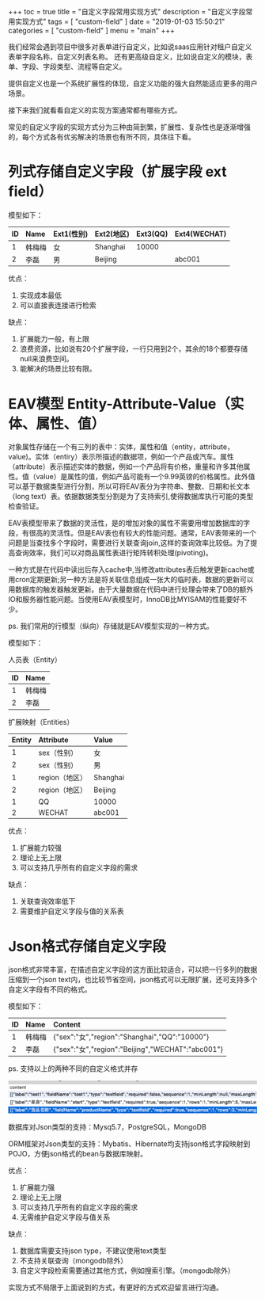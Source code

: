 +++
toc = true
title = "自定义字段常用实现方式"
description = "自定义字段常用实现方式"
tags = [
	"custom-field"
]
date = "2019-01-03 15:50:21"
categories = [
    "custom-field"
]
menu = "main"
+++

我们经常会遇到项目中很多对表单进行自定义，比如说saas应用针对租户自定义表单字段名称，自定义列表名称。
还有更高级自定义，比如说自定义的模块，表单、字段、字段类型、流程等自定义。

提供自定义也是一个系统扩展性的体现，自定义功能的强大自然能适应更多的用户场景。

接下来我们就看看自定义的实现方案通常都有哪些方式。

常见的自定义字段的实现方式分为三种由简到繁，扩展性、复杂性也是逐渐增强的，每个方式各有优劣解决的场景也有所不同，具体往下看。

# 列式存储自定义字段（扩展字段 ext field）

模型如下：

|ID|Name|Ext1(性别)|Ext2(地区)|Ext3(QQ)|Ext4(WECHAT)|
|:--|:--|:--|:--|:--|:--|
|1|韩梅梅|女|Shanghai|10000| |
|2|李磊|男|Beijing| |abc001|

优点：

1. 实现成本最低
2. 可以直接表连接进行检索

缺点：

1. 扩展能力一般，有上限
2. 浪费资源，比如说有20个扩展字段，一行只用到2个，其余的18个都要存储null来浪费空间。
3. 能解决的场景比较有限。

# EAV模型 Entity-Attribute-Value（实体、属性、值）

对象属性存储在一个有三列的表中：实体，属性和值（entity，attribute，value)。实体（entiry）表示所描述的数据项，例如一个产品或汽车。属性（attribute）表示描述实体的数据，例如一个产品将有价格，重量和许多其他属性。值（value）是属性的值，例如产品可能有一个9.99英镑的价格属性。此外值可以基于数据类型进行分割，所以可将EAV表分为字符串、整数、日期和长文本（long text）表。依据数据类型分割是为了支持索引,使得数据库执行可能的类型检查验证。

EAV表模型带来了数据的灵活性，是的增加对象的属性不需要用增加数据库的字段，有很高的灵活性。但是EAV表也有较大的性能问题。通常，EAV表带来的一个问题是当查找多个字段时，需要进行关联查询join,这样的查询效率比较低。为了提高查询效率，我们可以对商品属性表进行矩阵转积处理(pivoting)。

一种方式是在代码中读出后存入cache中,当修改attributes表后触发更新cache或用cron定期更新;另一种方法是将关联信息组成一张大的临时表，数据的更新可以用数据库的触发器触发更新。由于大量数据在代码中进行处理会带来了DB的额外IO和服务器性能问题。当使用EAV表模型时，InnoDB比MYISAM的性能要好不少。

ps. 我们常用的行模型（纵向）存储就是EAV模型实现的一种方式。

模型如下：

人员表（Entity）

|ID|Name|
|:--|:--|
|1|韩梅梅|
|2|李磊|

扩展映射（Entities）

|Entity|Attribute|Value|
|:--|:--|:--|
|1	|sex（性别）	|女|
|2	|sex（性别）	|男|
|1	|region（地区）	|Shanghai|
|2	|region（地区）	|Beijing|
|1	|QQ	|10000|
|2	|WECHAT	|abc001|

优点：

1. 扩展能力较强
2. 理论上无上限
3. 可以支持几乎所有的自定义字段的需求

缺点：

1. 关联查询效率低下
2. 需要维护自定义字段与值的关系表

# Json格式存储自定义字段

json格式非常丰富，在描述自定义字段的这方面比较适合，可以把一行多列的数据压缩到一个json text内，也比较节省空间，json格式可以无限扩展，还可支持多个自定义字段有不同的格式。

模型如下：

|ID|Name|Content|
|:--|:--|:--|
|1|韩梅梅|{"sex":"女","region":"Shanghai","QQ":"10000"}|
|2|李磊|{"sex":"女","region":"Beijing","WECHAT":"abc001"}|

ps. 支持以上的两种不同的自定义格式并存

![](/img/custom-field/1.png)

数据库对Json类型的支持：Mysq5.7，PostgreSQL，MongoDB

ORM框架对Json类型的支持：Mybatis、Hibernate均支持json格式字段映射到POJO，方便json格式的bean与数据库映射。

优点：

1. 扩展能力强
2. 理论上无上限
3. 可以支持几乎所有的自定义字段的需求
4. 无需维护自定义字段与值关系

缺点：

1. 数据库需要支持json type，不建议使用text类型
2. 不支持关联查询（mongodb除外）
3. 自定义字段检索需要通过其他方式，例如搜索引擎。（mongodb除外）

实现方式不局限于上面说到的方式，有更好的方式欢迎留言进行沟通。